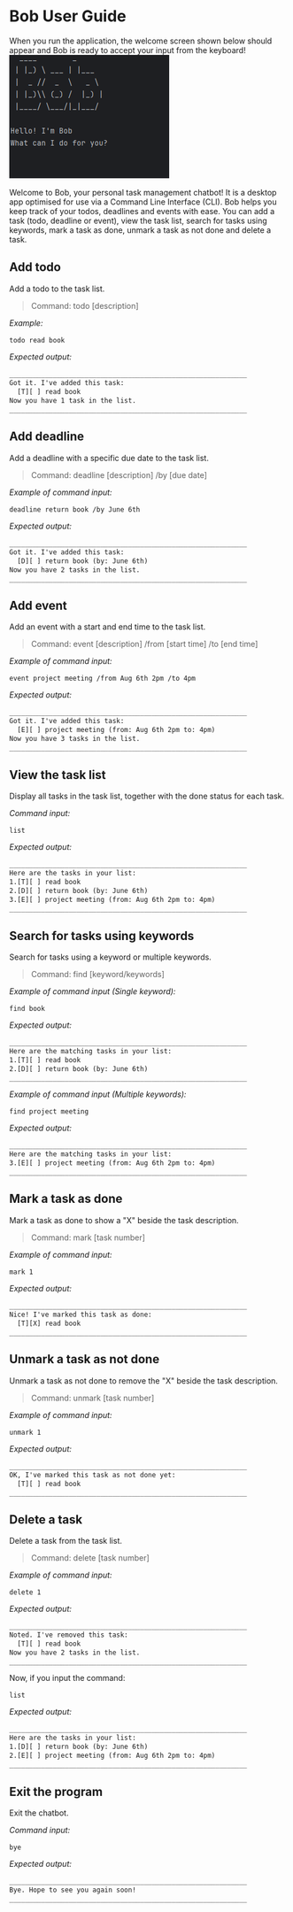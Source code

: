 # Bob User Guide

When you run the application, the welcome screen shown below should appear and Bob is ready to accept your input from
the keyboard!<br>
![Ui](images/Ui.png)

Welcome to Bob, your personal task management chatbot!
It is a desktop app optimised for use via a Command Line Interface (CLI).
Bob helps you keep track of your todos, deadlines and events with ease.
You can add a task (todo, deadline or event), view the task list, search for tasks using keywords, mark a task as done, 
unmark a task as not done and delete a task.

## Add todo
Add a todo to the task list.

> Command: todo [description]

_Example:_ 
```
todo read book 
```

_Expected output:_
```
____________________________________________________________
Got it. I've added this task:
  [T][ ] read book
Now you have 1 task in the list.
____________________________________________________________
```

## Add deadline
Add a deadline with a specific due date to the task list.

> Command: deadline [description] /by [due date]

_Example of command input:_
```
deadline return book /by June 6th
```

_Expected output:_
```
____________________________________________________________
Got it. I've added this task:
  [D][ ] return book (by: June 6th)
Now you have 2 tasks in the list.
____________________________________________________________
```

## Add event
Add an event with a start and end time to the task list.

> Command: event [description] /from [start time] /to [end time]

_Example of command input:_
```
event project meeting /from Aug 6th 2pm /to 4pm
```

_Expected output:_
```
____________________________________________________________
Got it. I've added this task:
  [E][ ] project meeting (from: Aug 6th 2pm to: 4pm)
Now you have 3 tasks in the list.
____________________________________________________________
```

## View the task list
Display all tasks in the task list, together with the done status for each task. 

_Command input:_ 
```
list
```

_Expected output:_
```
____________________________________________________________
Here are the tasks in your list:
1.[T][ ] read book
2.[D][ ] return book (by: June 6th)
3.[E][ ] project meeting (from: Aug 6th 2pm to: 4pm)
____________________________________________________________
```

## Search for tasks using keywords
Search for tasks using a keyword or multiple keywords.

> Command: find [keyword/keywords]

_Example of command input (Single keyword):_
```
find book
```

_Expected output:_
```
____________________________________________________________
Here are the matching tasks in your list:
1.[T][ ] read book
2.[D][ ] return book (by: June 6th)
____________________________________________________________
```

_Example of command input (Multiple keywords):_
```
find project meeting
```

_Expected output:_
```
____________________________________________________________
Here are the matching tasks in your list:
3.[E][ ] project meeting (from: Aug 6th 2pm to: 4pm)
____________________________________________________________
```

## Mark a task as done
Mark a task as done to show a "X" beside the task description.

> Command: mark [task number]

_Example of command input:_
```
mark 1
```

_Expected output:_
```
____________________________________________________________
Nice! I've marked this task as done:
  [T][X] read book
____________________________________________________________
```

## Unmark a task as not done
Unmark a task as not done to remove the "X" beside the task description.

> Command: unmark [task number]

_Example of command input:_
```
unmark 1
```

_Expected output:_
```
____________________________________________________________
OK, I've marked this task as not done yet:
  [T][ ] read book
____________________________________________________________
```

## Delete a task 
Delete a task from the task list.

> Command: delete [task number]

_Example of command input:_
```
delete 1
```

_Expected output:_
```
____________________________________________________________
Noted. I've removed this task:
  [T][ ] read book
Now you have 2 tasks in the list.
____________________________________________________________
```

Now, if you input the command:
```
list
```

_Expected output:_
```
____________________________________________________________
Here are the tasks in your list:
1.[D][ ] return book (by: June 6th)
2.[E][ ] project meeting (from: Aug 6th 2pm to: 4pm)
____________________________________________________________
```

## Exit the program
Exit the chatbot.

_Command input:_
```
bye
```

_Expected output:_
```
____________________________________________________________
Bye. Hope to see you again soon!
____________________________________________________________
```